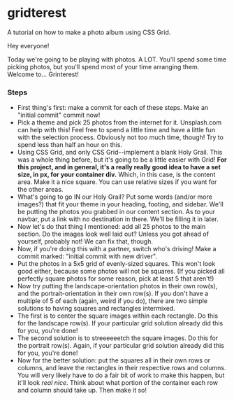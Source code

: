 # gridterest
A tutorial on how to make a photo album using CSS Grid.

Hey everyone!

Today we're going to be playing with photos. A LOT. You'll spend some time picking photos, but you'll spend most of your time arranging them. Welcome to... Grinterest!

### Steps

* First thing's first: make a commit for each of these steps. Make an "initial commit" commit now!
* Pick a theme and pick 25 photos from the internet for it. Unsplash.com can help with this! Feel free to spend a little time and have a little fun with the selection process. Obviously not too much time, though! Try to spend less than half an hour on this.
* Using CSS Grid, and only CSS Grid--implement a blank Holy Grail. This was a whole thing before, but it's going to be a little easier with Grid! **For this project, and in general, it's a really really good idea to have a set size, in px, for your container div.** Which, in this case, is the content area. Make it a nice square. You can use relative sizes if you want for the other areas.
* What's going to go IN our Holy Grail? Put some words (and/or more images?) that fit your theme in your heading, footing, and sidebar. We'll be putting the photos you grabbed in our content section. As to your navbar, put a link with no destination in there. We'll be filling it in later.
* Now let's do that thing I mentioned: add all 25 photos to the main section. Do the images look well laid out? Unless you got ahead of yourself, probably not! We can fix that, though.
* Now, if you're doing this with a partner, switch who's driving! Make a commit marked: "initial commit with new driver".
* Put the photos in a 5x5 grid of evenly-sized squares. This won't look good either, because some photos will not be squares. (If you picked all perfectly square photos for some reason, pick at least 5 that aren't!)
* Now try putting the landscape-orientation photos in their own row(s), and the portrait-orientation in their own row(s). If you don't have a multiple of 5 of each (again, weird if you do), there are two simple solutions to having squares and rectangles intermixed.
* The first is to center the square images within each rectangle. Do this for the landscape row(s). If your particular grid solution already did this for you, you're done!
* The second solution is to streeeeeetch the square images. Do this for the portrait row(s). Again, if your particular grid solution already did this for you, you're done!
* Now for the better solution: put the squares all in their own rows or columns, and leave the rectangles in their respective rows and columns. You will very likely have to do a fair bit of work to make this happen, but it'll look _real nice_. Think about what portion of the container each row and column should take up. Then make it so!